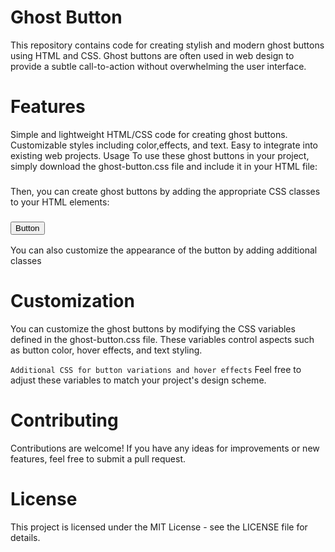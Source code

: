 # Ghost Button
This repository contains code for creating stylish and modern ghost buttons using HTML and CSS. Ghost buttons are often used in web design to provide a subtle call-to-action without overwhelming the user interface.

# Features
Simple and lightweight HTML/CSS code for creating ghost buttons.
Customizable styles including color,effects, and text.
Easy to integrate into existing web projects.
Usage
To use these ghost buttons in your project, simply download the ghost-button.css file and include it in your HTML file:

### <link rel="stylesheet" href="path/to/ghost-button.css"> ###
Then, you can create ghost buttons by adding the appropriate CSS classes to your HTML elements:

### <button class="ghost-button">Button</button> ###
You can also customize the appearance of the button by adding additional classes

# Customization
You can customize the ghost buttons by modifying the CSS variables defined in the ghost-button.css file. These variables control aspects such as button color, hover effects, and text styling.

``` Additional CSS for button variations and hover effects ```
Feel free to adjust these variables to match your project's design scheme.

# Contributing
Contributions are welcome! If you have any ideas for improvements or new features, feel free to submit a pull request.

# License
This project is licensed under the MIT License - see the LICENSE file for details.
